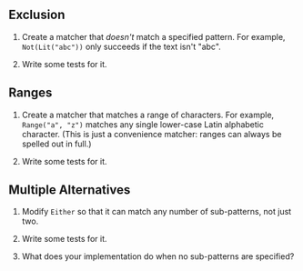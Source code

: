 ## Exclusion

1.  Create a matcher that *doesn't* match a specified pattern.
    For example, `Not(Lit("abc"))` only succeeds if the text isn't "abc".

2.  Write some tests for it.

## Ranges

1.  Create a matcher that matches a range of characters.
    For example, `Range("a", "z")` matches any single lower-case Latin alphabetic character.
    (This is just a convenience matcher: ranges can always be spelled out in full.)

2.  Write some tests for it.

## Multiple Alternatives

1.  Modify `Either` so that it can match any number of sub-patterns, not just two.

2.  Write some tests for it.

3.  What does your implementation do when no sub-patterns are specified?
